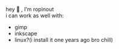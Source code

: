hey 👋 , I’m ropinout\
i can work as well with:

- gimp
- inkscape
- linux?(i install it one years ago bro chill)

